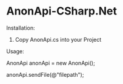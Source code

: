 # AnonApi-CSharp.Net


Installation:
1. Copy AnonApi.cs into your Project

Usage:

AnonApi anonApi = new AnonApi();

anonApi.sendFile(@"filepath");
